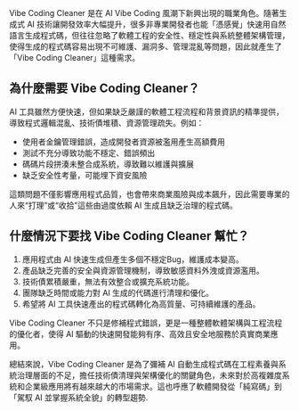 Vibe Coding Cleaner 是在 AI Vibe Coding 風潮下新興出現的職業角色。隨著生成式 AI 技術讓開發效率大幅提升，很多非專業開發者也能「憑感覺」快速用自然語言生成程式碼，但往往忽略了軟體工程的安全性、穩定性與系統整體架構管理，使得生成的程式碼容易出現不可維護、漏洞多、管理混亂等問題，因此就產生了「Vibe Coding Cleaner」這種需求。

## 為什麼需要 Vibe Coding Cleaner？

AI 工具雖然方便快速，但如果缺乏嚴謹的軟體工程流程和背景資訊的精準提供，導致程式邏輯混亂、技術債堆積、資源管理疏失。例如：

- 使用者金鑰管理錯誤，造成開發者資源被濫用產生高額費用
- 測試不充分導致功能不穩定、錯誤頻出
- 碼碼片段拼湊未整合成系統，導致難以維護與擴展
- 缺乏安全性考量，可能埋下資安風險

這類問題不僅影響應用程式品質，也會帶來商業風險與成本飆升，因此需要專業的人來“打理”或“收拾”這些由過度依賴 AI 生成且缺乏治理的程式碼。

## 什麼情況下要找 Vibe Coding Cleaner 幫忙？

1. 應用程式由 AI 快速生成但產生多個不穩定Bug，維護成本變高。
2. 產品缺乏完善的安全與資源管理機制，導致敏感資料外洩或資源濫用。
3. 技術債累積嚴重，無法有效整合或擴充系統功能。
4. 團隊缺乏時間或能力對 AI 生成的代碼進行清理和優化。
5. 希望將 AI 工具快速產出的程式碼轉化為高質量、可持續維護的產品。

Vibe Coding Cleaner 不只是修補程式錯誤，更是一種整體軟體架構與工程流程的優化者，使得 AI 驅動的快速開發能夠有序、高效且安全地服務於真實商業應用。

總結來說，Vibe Coding Cleaner 是為了彌補 AI 自動生成程式碼在工程素養與系統治理層面的不足，擔任技術債清理與架構優化的關鍵角色，未來對於高複雜度系統和企業級應用將有越來越大的市場需求。這也呼應了軟體開發從「純寫碼」到「駕馭 AI 並掌握系統全貌」的轉型趨勢.

